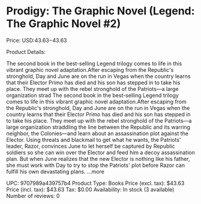 # Prodigy: The Graphic Novel (Legend: The Graphic Novel #2)

Price: USD:$43.63-$43.63

Product Details:

The second book in the best-selling Legend trilogy comes to life in this vibrant graphic novel adaptation.After escaping from the Republic's stronghold, Day and June are on the run in Vegas when the country learns that their Elector Primo has died and his son has stepped in to take his place. They meet up with the rebel stronghold of the Patriots—a large organization strad The second book in the best-selling Legend trilogy comes to life in this vibrant graphic novel adaptation.After escaping from the Republic's stronghold, Day and June are on the run in Vegas when the country learns that their Elector Primo has died and his son has stepped in to take his place. They meet up with the rebel stronghold of the Patriots—a large organization straddling the line between the Republic and its warring neighbor, the Colonies—and learn about an assassination plot against the Elector. Using threats and blackmail to get what he wants, the Patriots' leader, Razor, convinces June to let herself be captured by Republic soldiers so she can win over the Elector and feed him a decoy assassination plan. But when June realizes that the new Elector is nothing like his father, she must work with Day to try to stop the Patriots' plot before Razor can fulfill his own devastating plans. ...more

UPC: 9707989a439757b4
Product Type: Books
Price (excl. tax): $43.63
Price (incl. tax): $43.63
Tax: $0.00
Availability: In stock (3 available)
Number of reviews: 0